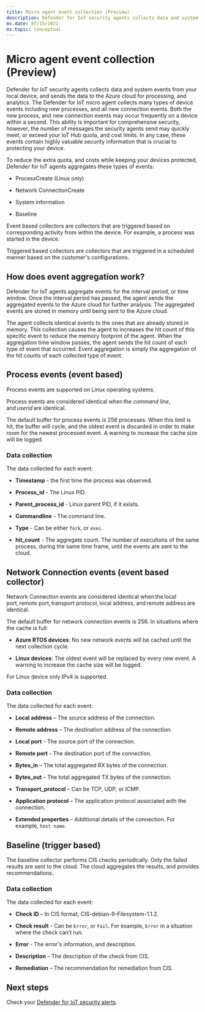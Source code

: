 ```yaml
---
title: Micro agent event collection (Preview)
description: Defender for IoT security agents collects data and system events from your local device, and sends the data to the Azure cloud for processing, and analytics.
ms.date: 07/15/2021
ms.topic: conceptual
---
```


# Micro agent event collection (Preview)

Defender for IoT security agents collects data and system events from your local device, and sends the data to the Azure cloud for processing, and analytics. The Defender for IoT micro agent collects many types of device events including new processes, and all new connection events. Both the new process, and new connection events may occur frequently on a device within a second. This ability is important for comprehensive security, however, the number of messages the security agents send may quickly meet, or exceed your IoT Hub quota, and cost limits. In any case, these events contain highly valuable security information that is crucial to protecting your device. 

To reduce the extra quota, and costs while keeping your devices protected, Defender for IoT agents aggregates these types of events: 

- ProcessCreate (Linux only) 

- Network ConnectionCreate

- System information

- Baseline

Event based collectors are collectors that are triggered based on corresponding activity from within the device. For example, a process was started in the device.  

Triggered based collectors are collectors that are triggered in a scheduled manner based on the customer's configurations.

## How does event aggregation work? 

Defender for IoT agents aggregate events for the interval period, or time window. Once the interval period has passed, the agent sends the aggregated events to the Azure cloud for further analysis. The aggregated events are stored in memory until being sent to the Azure cloud. 

The agent collects identical events to the ones that are already stored in memory. This collection causes the agent to increases the hit count of this specific event to reduce the memory footprint of the agent. When the aggregation time window passes, the agent sends the hit count of each type of event that occurred. Event aggregation is simply the aggregation of the hit counts of each collected type of event. 

## Process events (event based)

Process events are supported on Linux operating systems. 

Process events are considered identical when the *command line*, and *userid* are identical. 

The default buffer for process events is 256 processes. When this limit is hit, the buffer will cycle, and the oldest event is discarded in order to make room for the newest processed event. A warning to increase the cache size will be logged.

### Data collection

The data collected for each event:

- **Timestamp** - the first time the process was observed.

- **Process_id** - The Linux PID.

- **Parent_process_id** - Linux parent PID, if it exists.

- **Commandline** - The command line. 

- **Type** - Can be either `fork`, or `exec`.

- **hit_count** - The aggregate count. The number of executions of the same process, during the same time frame, until the events are sent to the cloud. 

## Network Connection events (event based collector)

Network Connection events are considered identical when the local port, remote port, transport protocol, local address, and remote address are identical.

The default buffer for network connection events is 256. In situations where the cache is full: 

- **Azure RTOS devices**: No new network events will be cached until the next collection cycle.  

- **Linux devices**: The oldest event will be replaced by every new event. A warning to increase the cache size will be logged.

For Linux device only IPv4 is supported.

### Data collection

The data collected for each event:

- **Local address** – The source address of the connection.

- **Remote address** – The destination address of the connection.

- **Local port** - The source port of the connection.

- **Remote port** - The destination port of the connection.

- **Bytes_in** – The total aggregated RX bytes of the connection.

- **Bytes_out** – The total aggregated TX bytes of the connection.

- **Transport_protocol** – Can be TCP, UDP, or ICMP.

- **Application protocol** – The application protocol associated with the connection.

- **Extended properties** – Additional details of the connection. For example, `host name`. 

## Baseline (trigger based) 

The baseline collector performs CIS checks periodically. Only the failed results are sent to the cloud. The cloud aggregates the results, and provides recommendations. 

### Data collection

The data collected for each event:

- **Check ID** – In CIS format, CIS-debian-9-Filesystem-1.1.2.

- **Check result** - Can be `Error`, or `Fail`. For example, `Error` in a situation where the check can’t run.

- **Error** - The error's information, and description.

- **Description** – The description of the check from CIS.

- **Remediation** – The recommendation for remediation from CIS.

## Next steps

Check your [Defender for IoT security alerts](concept-security-alerts.md).
